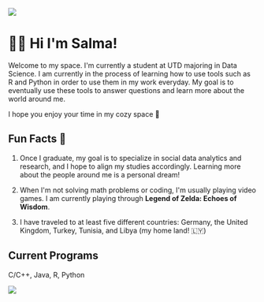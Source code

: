 ![](https://i.pinimg.com/originals/72/b0/d9/72b0d9f6b318ebc21dfbec60d1690c15.gif)

# 🫶🏻 Hi I'm Salma!

Welcome to my space. I'm currently a student at UTD majoring in Data Science. 
I am currently in the process of learning how to use tools such as R and Python 
in order to use them in my work everyday. My goal is to eventually use these tools
to answer questions and learn more about the world around me.

I hope you enjoy your time in my cozy space 🦭

## Fun Facts 🪷

1. Once I graduate, my goal is to specialize in social data analytics and research, and
I hope to align my studies accordingly. Learning more about the people around me is a personal
dream!

2. When I'm not solving math problems or coding, I'm usually playing video games. I am currently
playing through **Legend of Zelda: Echoes of Wisdom**. 

3. I have traveled to at least five different countries: Germany, the United Kingdom, Turkey,
Tunisia, and Libya (my home land! 🇱🇾)

## Current Programs

C/C++, Java, R, Python

![](https://i.pinimg.com/originals/fb/03/8c/fb038c9d39ed13ab401512e9f87d6fa1.gif)
